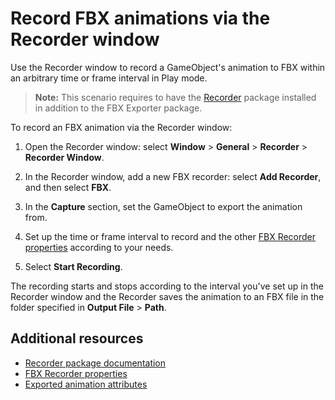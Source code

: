 # Record FBX animations via the Recorder window

Use the Recorder window to record a GameObject's animation to FBX within an arbitrary time or frame interval in Play mode.

>**Note:** This scenario requires to have the [Recorder](https://docs.unity3d.com/Packages/com.unity.recorder@latest) package installed in addition to the FBX Exporter package.

To record an FBX animation via the Recorder window:

1. Open the Recorder window: select **Window** > **General** > **Recorder** > **Recorder Window**.

2. In the Recorder window, add a new FBX recorder: select **Add Recorder**, and then select **FBX**.

3. In the **Capture** section, set the GameObject to export the animation from.

4. Set up the time or frame interval to record and the other [FBX Recorder properties](ref-recorder-properties.md) according to your needs.

5. Select **Start Recording**.

The recording starts and stops according to the interval you've set up in the Recorder window and the Recorder saves the animation to an FBX file in the folder specified in **Output File** > **Path**.

## Additional resources

* [Recorder package documentation](https://docs.unity3d.com/Packages/com.unity.recorder@latest)
* [FBX Recorder properties](ref-recorder-properties.md)
* [Exported animation attributes](exported-attributes.md#animation)
